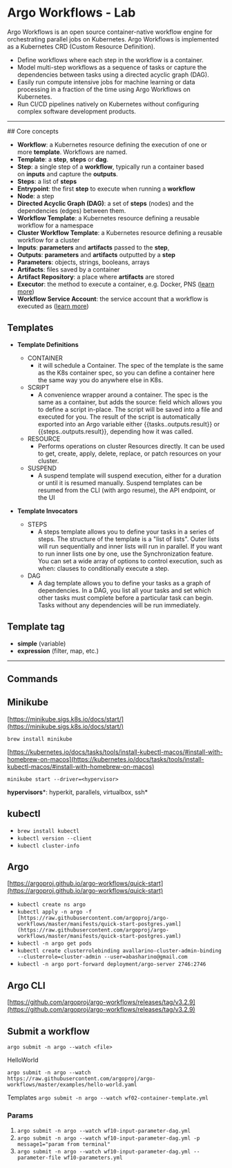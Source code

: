 # Argo Workflows - Lab

Argo Workflows is an open source container-native workflow engine for orchestrating parallel jobs on Kubernetes. Argo Workflows is implemented as a Kubernetes CRD (Custom Resource Definition).  

+ Define workflows where each step in the workflow is a container.  
+ Model multi-step workflows as a sequence of tasks or capture the dependencies between tasks using a directed acyclic graph (DAG).  
+ Easily run compute intensive jobs for machine learning or data processing in a fraction of the time using Argo Workflows on Kubernetes.  
+ Run CI/CD pipelines natively on Kubernetes without configuring complex software development products.  

--- 

## Core concepts
- **Workflow**: a Kubernetes resource defining the execution of one or more **template**. Workflows are named.
- **Template**: a **step**, **steps** or **dag**.
- **Step**: a single step of a **workflow**, typically run a container based on **inputs** and capture the **outputs**.
- **Steps**: a list of **steps**
- **Entrypoint**: the first **step** to execute when running a **workflow**
- **Node**: a step
- **Directed Acyclic Graph (DAG)**: a set of **steps** (nodes) and the dependencies (edges) between them.
- **Workflow Template**: a Kubernetes resource defining a reusable workflow for a namespace
- **Cluster Workflow Template**: a Kubernetes resource defining a reusable workflow for a cluster
- **Inputs**: **parameters** and **artifacts** passed to the **step**,
- **Outputs**: **parameters** and **artifacts** outputted by a **step**
- **Parameters**: objects, strings, booleans, arrays
- **Artifacts**: files saved by a container
- **Artifact Repository**: a place where **artifacts** are stored
- **Executor**: the method to execute a container, e.g. Docker, PNS ([learn more](https://argoproj.github.io/argo-workflows/workflow-executors/))
- **Workflow Service Account**: the service account that a workflow is executed as ([learn more](https://argoproj.github.io/argo-workflows/service-accounts/))

## Templates

- **Template Definitions**
    - CONTAINER
        - it will schedule a Container. The spec of the template is the same as the K8s container spec, so you can define a container here the same way you do anywhere else in K8s.
    - SCRIPT
        - A convenience wrapper around a container. The spec is the same as a container, but adds the source: field which allows you to define a script in-place. The script will be saved into a file and executed for you. The result of the script is automatically exported into an Argo variable either {{tasks.<NAME>.outputs.result}} or {{steps.<NAME>.outputs.result}}, depending how it was called.
    - RESOURCE
        - Performs operations on cluster Resources directly. It can be used to get, create, apply, delete, replace, or patch resources on your cluster.
    - SUSPEND
        - A suspend template will suspend execution, either for a duration or until it is resumed manually. Suspend templates can be resumed from the CLI (with argo resume), the API endpoint, or the UI

- **Template Invocators**
    - STEPS
        - A steps template allows you to define your tasks in a series of steps. The structure of the template is a "list of lists". Outer lists will run sequentially and inner lists will run in parallel. If you want to run inner lists one by one, use the Synchronization feature. You can set a wide array of options to control execution, such as when: clauses to conditionally execute a step.
    - DAG
        - A dag template allows you to define your tasks as a graph of dependencies. In a DAG, you list all your tasks and set which other tasks must complete before a particular task can begin. Tasks without any dependencies will be run immediately.

        
## Template tag
- **simple** (variable)
- **expression** (filter, map, etc.)

--- 

## Commands

## Minikube

[https://minikube.sigs.k8s.io/docs/start/](https://minikube.sigs.k8s.io/docs/start/)

`brew install minikube`

[https://kubernetes.io/docs/tasks/tools/install-kubectl-macos/#install-with-homebrew-on-macos](https://kubernetes.io/docs/tasks/tools/install-kubectl-macos/#install-with-homebrew-on-macos)


`minikube start --driver=<hypervisor>`

**hypervisors***: hyperkit, parallels, virtualbox, ssh*

## kubectl

- `brew install kubectl`
- `kubectl version --client`
- `kubectl cluster-info`


## Argo

[https://argoproj.github.io/argo-workflows/quick-start](https://argoproj.github.io/argo-workflows/quick-start)

- `kubectl create ns argo`
- `kubectl apply -n argo -f [https://raw.githubusercontent.com/argoproj/argo-workflows/master/manifests/quick-start-postgres.yaml](https://raw.githubusercontent.com/argoproj/argo-workflows/master/manifests/quick-start-postgres.yaml)`
- `kubectl -n argo get pods`
- `kubectl create clusterrolebinding avallarino-cluster-admin-binding --clusterrole=cluster-admin --user=abasharino@gmail.com`
- `kubectl -n argo port-forward deployment/argo-server 2746:2746`


## Argo CLI

[https://github.com/argoproj/argo-workflows/releases/tag/v3.2.9](https://github.com/argoproj/argo-workflows/releases/tag/v3.2.9)


## Submit a workflow

`argo submit -n argo --watch <file>`

HelloWorld

`argo submit -n argo --watch https://raw.githubusercontent.com/argoproj/argo-workflows/master/examples/hello-world.yaml`


Templates
`argo submit -n argo --watch wf02-container-template.yml`

### Params

1. `argo submit -n argo --watch wf10-input-parameter-dag.yml`
2. `argo submit -n argo --watch wf10-input-parameter-dag.yml -p message1="param from terminal"`
3. `argo submit -n argo --watch wf10-input-parameter-dag.yml --parameter-file wf10-parameters.yml`